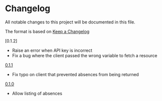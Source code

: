 # Changelog

All notable changes to this project will be documented in this file.

The format is based on [Keep a Changelog]

[0.1.2]

- Raise an error when API key is incorrect
- Fix a bug where the client passed the wrong variable to fetch a resource

[0.1.1]

- Fix typo on client that prevented absences from being returned

[0.1.0]

- Allow listing of absences

[0.1.1]: https://github.com/dxw/breathe_ruby/releases/tag/0.1.2
[0.1.1]: https://github.com/dxw/breathe_ruby/releases/tag/0.1.1
[0.1.0]: https://github.com/dxw/breathe_ruby/releases/tag/0.1.0
[keep a changelog]: https://keepachangelog.com/en/1.0.0/
